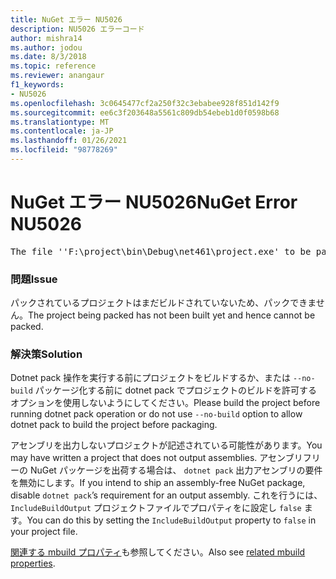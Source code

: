 ```yaml
---
title: NuGet エラー NU5026
description: NU5026 エラーコード
author: mishra14
ms.author: jodou
ms.date: 8/3/2018
ms.topic: reference
ms.reviewer: anangaur
f1_keywords:
- NU5026
ms.openlocfilehash: 3c0645477cf2a250f32c3ebabee928f851d142f9
ms.sourcegitcommit: ee6c3f203648a5561c809db54ebeb1d0f0598b68
ms.translationtype: MT
ms.contentlocale: ja-JP
ms.lasthandoff: 01/26/2021
ms.locfileid: "98778269"
---
```

# <a name="nuget-error-nu5026"></a><span data-ttu-id="d8d85-103">NuGet エラー NU5026</span><span class="sxs-lookup"><span data-stu-id="d8d85-103">NuGet Error NU5026</span></span>
<pre>The file ''F:\project\bin\Debug\net461\project.exe' to be packed was not found on disk.</pre>

### <a name="issue"></a><span data-ttu-id="d8d85-104">問題</span><span class="sxs-lookup"><span data-stu-id="d8d85-104">Issue</span></span>

<span data-ttu-id="d8d85-105">パックされているプロジェクトはまだビルドされていないため、パックできません。</span><span class="sxs-lookup"><span data-stu-id="d8d85-105">The project being packed has not been built yet and hence cannot be packed.</span></span>


### <a name="solution"></a><span data-ttu-id="d8d85-106">解決策</span><span class="sxs-lookup"><span data-stu-id="d8d85-106">Solution</span></span>

<span data-ttu-id="d8d85-107">Dotnet pack 操作を実行する前にプロジェクトをビルドするか、または `--no-build` パッケージ化する前に dotnet pack でプロジェクトのビルドを許可するオプションを使用しないようにしてください。</span><span class="sxs-lookup"><span data-stu-id="d8d85-107">Please build the project before running dotnet pack operation or do not use `--no-build` option to allow dotnet pack to build the project before packaging.</span></span>

<span data-ttu-id="d8d85-108">アセンブリを出力しないプロジェクトが記述されている可能性があります。</span><span class="sxs-lookup"><span data-stu-id="d8d85-108">You may have written a project that does not output assemblies.</span></span> <span data-ttu-id="d8d85-109">アセンブリフリーの NuGet パッケージを出荷する場合は、 `dotnet pack` 出力アセンブリの要件を無効にします。</span><span class="sxs-lookup"><span data-stu-id="d8d85-109">If you intend to ship an assembly-free NuGet package, disable `dotnet pack`’s requirement for an output assembly.</span></span> <span data-ttu-id="d8d85-110">これを行うには、 `IncludeBuildOutput` プロジェクトファイルでプロパティをに設定し `false` ます。</span><span class="sxs-lookup"><span data-stu-id="d8d85-110">You can do this by setting the `IncludeBuildOutput` property to `false` in your project file.</span></span>

<span data-ttu-id="d8d85-111">[関連する mbuild プロパティ](../msbuild-targets.md#output-assemblies)も参照してください。</span><span class="sxs-lookup"><span data-stu-id="d8d85-111">Also see [related mbuild properties](../msbuild-targets.md#output-assemblies).</span></span>

